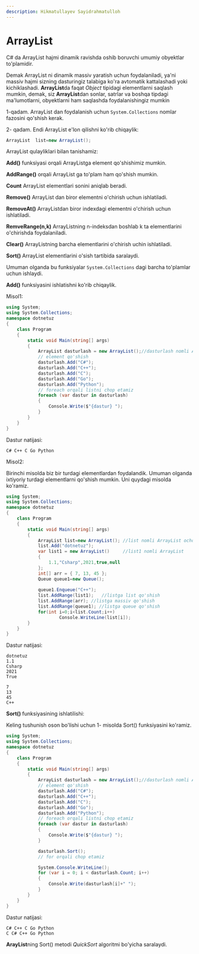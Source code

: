 ```yaml
---
description: Hikmatullayev Sayidrahmatulloh
---
```

# ArrayList

C# da ArrayList hajmi dinamik ravishda oshib boruvchi umumiy obyektlar to'plamidir.

Demak ArrayList ni  dinamik massiv yaratish uchun foydalaniladi, ya'ni massiv hajmi sizning dasturingiz talabiga ko'ra avtomatik kattalashadi yoki kichiklashadi.
**ArrayList**da faqat *Object* tipidagi elementlarni saqlash mumkin, demak, siz **ArrayList**dan sonlar, satrlar va boshqa tipdagi ma'lumotlarni, obyektlarni ham saqlashda foydalanishingiz mumkin

1-qadam.
ArrayList dan foydalanish uchun  `System.Collections` nomlar fazosini qo'shish kerak.

2- qadam.
Endi ArrayList e'lon qilishni ko'rib chiqaylik: 

```csharp
ArrayList  list=new ArrayList();
```

ArrayList qulayliklari bilan tanishamiz:

  **Add()**      funksiyasi orqali ArrayListga element qo'shishimiz mumkin.
  
  **AddRange()**      orqali ArrayList ga to'plam ham qo'shish mumkin.
  
  **Count**      ArrayList elementlari sonini aniqlab beradi.
  
  **Remove()**       ArrayList dan biror elementni o'chirish uchun ishlatiladi.
  
  **RemoveAt()**      ArrayListdan biror indexdagi elementni o'chirish uchun ishlatiladi.
  
  **RemveRange(n,k)**      ArrayListning n-indeksdan boshlab k ta elementlarini o'chirishda foydalaniladi.
  
  **Clear()**      ArrayListning barcha elementlarini o'chirish uchin ishlatiladi.
  
  **Sort()**      ArrayList elementlarini o'sish  tartibida saralaydi.
  
Umuman olganda bu funksiyalar `System.Collections` dagi barcha to'plamlar uchun ishlaydi.


**Add()** funksiyasini ishlatishni ko'rib chiqaylik.

Misol1:
```csharp
using System; 
using System.Collections;  
namespace dotnetuz
{
    class Program
    {
        static void Main(string[] args)
        {
            ArrayList dasturlash = new ArrayList();//dasturlash nomli Arraylist ochdik
            // element qo'shish
            dasturlash.Add("C#");
            dasturlash.Add("C++");
            dasturlash.Add("C");
            dasturlash.Add("Go");
            dasturlash.Add("Python");
            // foreach orqali listni chop etamiz
            foreach (var dastur in dasturlash)
            {
                Console.Write($"{dastur} ");
            }
        }
    }
}
```
Dastur natijasi:
```
C# C++ C Go Python 
```

Misol2:

Birinchi misolda biz bir turdagi elementlardan foydalandik. Umuman olganda ixtiyoriy turdagi elementlarni qo'shish mumkin. Uni quydagi misolda ko'ramiz.

```csharp
using System; 
using System.Collections;  
namespace dotnetuz
{
    class Program
    {
        static void Main(string[] args)
        {
            ArrayList list=new ArrayList(); //list nomli ArrayList ochdik
            list.Add("dotnetuz");
            var list1 = new ArrayList()     //list1 nomli ArrayList
            {
                1.1,"Csharp",2021,true,null
            };
            int[] arr = { 7, 13, 45 };
            Queue queue1=new Queue();
            
            queue1.Enqueue("C++");
            list.AddRange(list1);   //listga list qo'shish
            list.AddRange(arr); //listga massiv qo'shish
            list.AddRange(queue1); //listga queue qo'shish
            for(int i=0;i<list.Count;i++)
                    Console.WriteLine(list[i]);
        }
    }
}
```
Dastur natijasi:
```
dotnetuz
1.1
Csharp
2021
True

7
13
45
C++
```

**Sort()** funksiyasining ishlatilishi:

Keling tushunish oson bo'lishi uchun 1- misolda Sort() funksiyasini ko'ramiz.
```csharp
using System;
using System.Collections;
namespace dotnetuz
{
    class Program
    {
        static void Main(string[] args)
        {
            ArrayList dasturlash = new ArrayList();//dasturlash nomli Arraylist ochdik
            // element qo'shish
            dasturlash.Add("C#");
            dasturlash.Add("C++");
            dasturlash.Add("C");
            dasturlash.Add("Go");
            dasturlash.Add("Python");
            // foreach orqali listni chop etamiz
            foreach (var dastur in dasturlash)
            {
                Console.Write($"{dastur} ");
            }

            dasturlash.Sort();
            // for orqali chop etamiz

            System.Console.WriteLine();
            for (var i = 0; i < dasturlash.Count; i++)
            {
                Console.Write(dasturlash[i]+" ");
            }
        }
    }
}
```
Dastur natijasi:
```
C# C++ C Go Python 
C C# C++ Go Python
```

**ArayList**ning Sort() metodi *QuickSort* algoritmi bo'yicha saralaydi.
